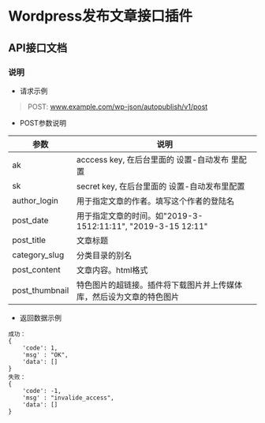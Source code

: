 # Wordpress发布文章接口插件 

## API接口文档

### 说明

- 请求示例
> POST: www.example.com/wp-json/autopublish/v1/post

- POST参数说明

| 参数                              | 说明                                                                      |
| --------------------------------- | ------------------------------------------------------------------------- |
| ak                                | acccess key, 在后台里面的 设置-自动发布 里配置                            |
| sk                                | secret key,  在后台里面的 设置-自动发布里配置                             |
| author_login                      | 用于指定文章的作者。填写这个作者的登陆名                                  |
| post_date                         | 用于指定文章的时间。如"2019-3-1512:11:11", "2019-3-15 12:11"              |
| post_title                        | 文章标题                                                                  |
| category_slug                     | 分类目录的别名                                                            |
| post_content                      | 文章内容。html格式                                                        |
| post_thumbnail                    | 特色图片的超链接。插件将下载图片并上传媒体库，然后设为文章的特色图片      |

- 返回数据示例
```
成功：
{
    'code': 1,
    'msg' : "OK",
    'data': []
}
失败：
{
    'code': -1,
    'msg' : "invalide_access",
    'data': []
}
```
